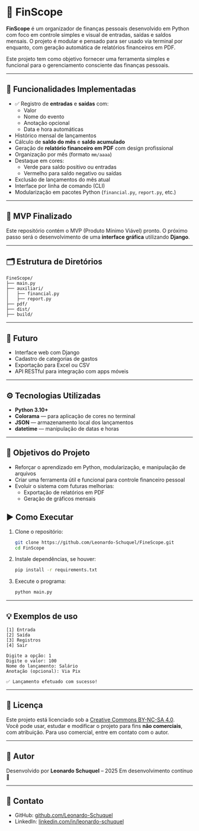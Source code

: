 # 💸 FinScope

**FinScope** é um organizador de finanças pessoais desenvolvido em Python com foco em controle simples e visual de entradas, saídas e saldos mensais. O projeto é modular e pensado para ser usado via terminal por enquanto, com geração automática de relatórios financeiros em PDF.

Este projeto tem como objetivo fornecer uma ferramenta simples e funcional para o gerenciamento consciente das finanças pessoais.

---

## 🚀 Funcionalidades Implementadas

- ✅ Registro de **entradas** e **saídas** com:
  - Valor
  - Nome do evento
  - Anotação opcional
  - Data e hora automáticas
- Histórico mensal de lançamentos
- Cálculo de **saldo do mês** e **saldo acumulado**
- Geração de **relatório financeiro em PDF** com design profissional
- Organização por mês (formato `mm/aaaa`)
- Destaque em cores:
  - Verde para saldo positivo ou entradas
  - Vermelho para saldo negativo ou saídas
- Exclusão de lançamentos do mês atual
- Interface por linha de comando (CLI)
- Modularização em pacotes Python (`financial.py`, `report.py`, etc.)

---

## 🚀 MVP Finalizado

Este repositório contém o MVP (Produto Mínimo Viável) pronto. O próximo passo será o desenvolvimento de uma **interface gráfica** utilizando **Django**.

---

## 🗂️ Estrutura de Diretórios

```
FineScope/
├── main.py
├── auxiliari/
│   ├── financial.py
│   ├── report.py
├── pdf/
├── dist/
├── build/
```

---

## 💼 Futuro

- Interface web com Django
- Cadastro de categorias de gastos
- Exportação para Excel ou CSV
- API RESTful para integração com apps móveis

---

## ⚙️ Tecnologias Utilizadas

- **Python 3.10+**
- **Colorama** — para aplicação de cores no terminal
- **JSON** — armazenamento local dos lançamentos
- **datetime** — manipulação de datas e horas

---

## 📌 Objetivos do Projeto

- Reforçar o aprendizado em Python, modularização, e manipulação de arquivos
- Criar uma ferramenta útil e funcional para controle financeiro pessoal
- Evoluir o sistema com futuras melhorias:
  - Exportação de relatórios em PDF
  - Geração de gráficos mensais



## ▶️ Como Executar

1. Clone o repositório:
   ```bash
   git clone https://github.com/Leonardo-Schuquel/FineScope.git
   cd FinScope
   ```

2. Instale dependências, se houver:
   ```bash
   pip install -r requirements.txt
   ```

3. Execute o programa:
   ```bash
   python main.py
   ```

---

## 💡 Exemplos de uso

```
[1] Entrada
[2] Saída
[3] Registros
[4] Sair

Digite a opção: 1
Digite o valor: 100
Nome do lançamento: Salário
Anotação (opcional): Via Pix

✅ Lançamento efetuado com sucesso!
```

---

## 📄 Licença

Este projeto está licenciado sob a [Creative Commons BY-NC-SA 4.0](LICENSE.txt).  
Você pode usar, estudar e modificar o projeto para fins **não comerciais**, com atribuição. Para uso comercial, entre em contato com o autor.

---

## 👤 Autor

Desenvolvido por **Leonardo Schuquel** – 2025
Em desenvolvimento contínuo 🚀

---

## 🤝 Contato

- GitHub: [github.com/Leonardo-Schuquel](https://github.com/Leonardo-Schuquel)
- LinkedIn: [linkedin.com/in/leonardo-schuquel](www.linkedin.com/in/leonardoschuquel)
